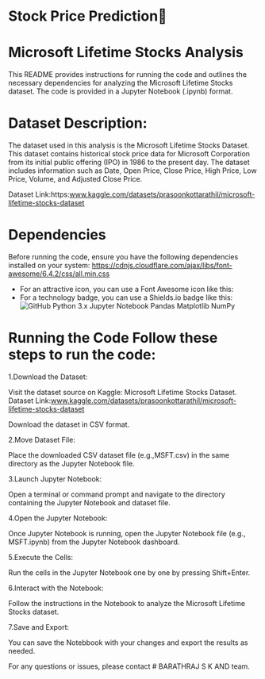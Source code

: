 # Stock Price Prediction🚀 
# Microsoft Lifetime Stocks Analysis

This README provides instructions for running the code and outlines the necessary dependencies for analyzing the Microsoft Lifetime Stocks dataset. The code is provided in a Jupyter Notebook (.ipynb) format.

# Dataset Description: 
The dataset used in this analysis is the Microsoft Lifetime Stocks Dataset. This dataset contains historical stock price data for Microsoft Corporation from its initial public offering (IPO) in 1986 to the present day. The dataset includes information such as Date, Open Price, Close Price, High Price, Low Price, Volume, and Adjusted Close Price.

<bold>Dataset Link</bold>:https:www.kaggle.com/datasets/prasoonkottarathil/microsoft-lifetime-stocks-dataset

# Dependencies

Before running the code, ensure you have the following dependencies installed on your system:
https://cdnjs.cloudflare.com/ajax/libs/font-awesome/6.4.2/css/all.min.css

- For an attractive icon, you can use a Font Awesome icon like this: <i class="fab fa-github"></i>
- For a technology badge, you can use a Shields.io badge like this: ![GitHub](https://img.shields.io/badge/GitHub-100000?style=for-the-badge&logo=github&logoColor=white)
<i class="fab fa-python"></i> Python 3.x Jupyter Notebook Pandas Matplotlib NumPy

# Running the Code Follow these steps to run the code:

1.Download the Dataset:

Visit the dataset source on Kaggle: Microsoft Lifetime Stocks Dataset. Dataset Link:www.kaggle.com/datasets/prasoonkottarathil/microsoft-lifetime-stocks-dataset

Download the dataset in CSV format.

2.Move Dataset File:

Place the downloaded CSV dataset file (e.g.,MSFT.csv) in the same directory as the Jupyter Notebook file.

3.Launch Jupyter Notebook:

Open a terminal or command prompt and navigate to the directory containing the Jupyter Notebook and dataset file.

4.Open the Jupyter Notebook:

Once Jupyter Notebook is running, open the Jupyter Notebook file (e.g., MSFT.ipynb) from the Jupyter Notebook dashboard.

5.Execute the Cells:

Run the cells in the Jupyter Notebook one by one by pressing Shift+Enter.

6.Interact with the Notebook:

Follow the instructions in the Notebook to analyze the Microsoft Lifetime Stocks dataset.

7.Save and Export:

You can save the Notebbook with your changes and export the results as needed.

For any questions or issues, please contact # BARATHRAJ S K AND team.


